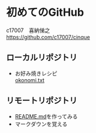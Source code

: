 
# 初めてのGitHub
 c17007　喜納悌之  
 <https://github.com/c17007/cinque>
## ローカルリポジトリ
 * お好み焼きレシピ  
 [okonomi.txt](https://github.com/c17007/cinque/blob/master/okonomi.txt)
## リモートリポジトリ  
 * [README.md](https://github.com/c17007/cinque/blob/master/README.md)を作ってみる  
 * マークダウンを覚える

